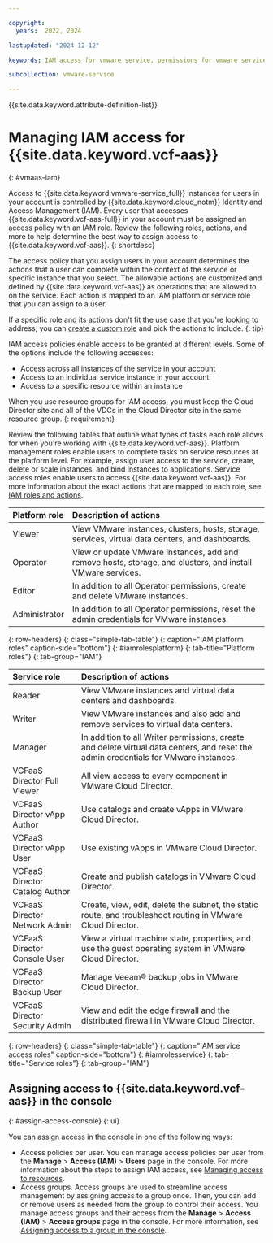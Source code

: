 ```yaml
---

copyright:
  years:  2022, 2024

lastupdated: "2024-12-12"

keywords: IAM access for vmware service, permissions for vmware service, identity and access management for vmware service, roles for vmware service, actions for vmware service, assigning access for vmware service

subcollection: vmware-service

---
```


{{site.data.keyword.attribute-definition-list}}

# Managing IAM access for {{site.data.keyword.vcf-aas}}
{: #vmaas-iam}

Access to {{site.data.keyword.vmware-service_full}} instances for users in your account is controlled by {{site.data.keyword.cloud_notm}} Identity and Access Management (IAM). Every user that accesses {{site.data.keyword.vcf-aas-full}} in your account must be assigned an access policy with an IAM role. Review the following roles, actions, and more to help determine the best way to assign access to {{site.data.keyword.vcf-aas}}.
{: shortdesc}

The access policy that you assign users in your account determines the actions that a user can complete within the context of the service or specific instance that you select. The allowable actions are customized and defined by {{site.data.keyword.vcf-aas}} as operations that are allowed to on the service. Each action is mapped to an IAM platform or service role that you can assign to a user.

If a specific role and its actions don't fit the use case that you're looking to address, you can [create a custom role](/docs/account?topic=account-custom-roles&interface=ui) and pick the actions to include.
{: tip}

IAM access policies enable access to be granted at different levels. Some of the options include the following accesses:

* Access across all instances of the service in your account
* Access to an individual service instance in your account
* Access to a specific resource within an instance

When you use resource groups for IAM access, you must keep the Cloud Director site and all of the VDCs in the Cloud Director site in the same resource group.
{: requirement}

Review the following tables that outline what types of tasks each role allows for when you're working with {{site.data.keyword.vcf-aas}}. Platform management roles enable users to complete tasks on service resources at the platform level. For example, assign user access to the service, create, delete or scale instances, and bind instances to applications. Service access roles enable users to access {{site.data.keyword.vcf-aas}}. For more information about the exact actions that are mapped to each role, see [IAM roles and actions](/docs/account?topic=account-iam-service-roles-actions).

| Platform role | Description of actions |
|:------------- |:---------------------- |
| Viewer | View VMware instances, clusters, hosts, storage, services, virtual data centers, and dashboards. |
| Operator | View or update VMware instances, add and remove hosts, storage, and clusters, and install VMware services. |
| Editor | In addition to all Operator permissions, create and delete VMware instances. |
| Administrator | In addition to all Operator permissions, reset the admin credentials for VMware instances. |
{: row-headers}
{: class="simple-tab-table"}
{: caption="IAM platform roles" caption-side="bottom"}
{: #iamrolesplatform}
{: tab-title="Platform roles"}
{: tab-group="IAM"}

| Service role | Description of actions |
|:------------ |:---------------------- |
| Reader | View VMware instances and virtual data centers and dashboards. |
| Writer | View VMware instances and also add and remove services to virtual data centers. |
| Manager | In addition to all Writer permissions, create and delete virtual data centers, and reset the admin credentials for VMware instances. |
| VCFaaS Director Full Viewer | All view access to every component in VMware Cloud Director. |
| VCFaaS Director vApp Author | Use catalogs and create vApps in VMware Cloud Director. |
| VCFaaS Director vApp User | Use existing vApps in VMware Cloud Director. |
| VCFaaS Director Catalog Author | Create and publish catalogs in VMware Cloud Director. |
| VCFaaS Director Network Admin | Create, view, edit, delete the subnet, the static route, and troubleshoot routing in VMware Cloud Director. |
| VCFaaS Director Console User | View a virtual machine state, properties, and use the guest operating system in VMware Cloud Director. |
| VCFaaS Director Backup User | Manage Veeam® backup jobs in VMware Cloud Director. |
| VCFaaS Director Security Admin | View and edit the edge firewall and the distributed firewall in VMware Cloud Director. |
{: row-headers}
{: class="simple-tab-table"}
{: caption="IAM service access roles" caption-side="bottom"}
{: #iamrolesservice}
{: tab-title="Service roles"}
{: tab-group="IAM"}

## Assigning access to {{site.data.keyword.vcf-aas}} in the console
{: #assign-access-console}
{: ui}

You can assign access in the console in one of the following ways:

* Access policies per user. You can manage access policies per user from the **Manage** > **Access (IAM)** > **Users** page in the console. For more information about the steps to assign IAM access, see [Managing access to resources](/docs/account?topic=account-assign-access-resources&interface=ui).
* Access groups. Access groups are used to streamline access management by assigning access to a group once. Then, you can add or remove users as needed from the group to control their access. You manage access groups and their access from the **Manage** > **Access (IAM)** > **Access groups** page in the console. For more information, see [Assigning access to a group in the console](/docs/account?topic=account-groups&interface=ui#access_ag).

